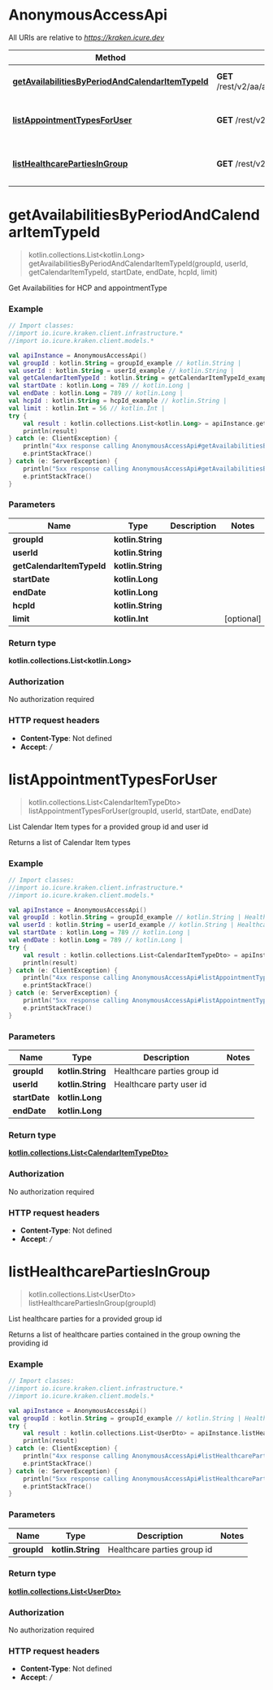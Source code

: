 # AnonymousAccessApi

All URIs are relative to *https://kraken.icure.dev*

Method | HTTP request | Description
------------- | ------------- | -------------
[**getAvailabilitiesByPeriodAndCalendarItemTypeId**](AnonymousAccessApi.md#getAvailabilitiesByPeriodAndCalendarItemTypeId) | **GET** /rest/v2/aa/available/inGroup/{groupId}/forUser/{userId}/type/{getCalendarItemTypeId} | Get Availabilities for HCP and appointmentType
[**listAppointmentTypesForUser**](AnonymousAccessApi.md#listAppointmentTypesForUser) | **GET** /rest/v2/aa/appointmentType/inGroup/{groupId}/forUser/{userId} | List Calendar Item types for a provided group id and user id
[**listHealthcarePartiesInGroup**](AnonymousAccessApi.md#listHealthcarePartiesInGroup) | **GET** /rest/v2/aa/hcparty/inGroup/{groupId} | List healthcare parties for a provided group id


<a name="getAvailabilitiesByPeriodAndCalendarItemTypeId"></a>
# **getAvailabilitiesByPeriodAndCalendarItemTypeId**
> kotlin.collections.List&lt;kotlin.Long&gt; getAvailabilitiesByPeriodAndCalendarItemTypeId(groupId, userId, getCalendarItemTypeId, startDate, endDate, hcpId, limit)

Get Availabilities for HCP and appointmentType

### Example
```kotlin
// Import classes:
//import io.icure.kraken.client.infrastructure.*
//import io.icure.kraken.client.models.*

val apiInstance = AnonymousAccessApi()
val groupId : kotlin.String = groupId_example // kotlin.String | 
val userId : kotlin.String = userId_example // kotlin.String | 
val getCalendarItemTypeId : kotlin.String = getCalendarItemTypeId_example // kotlin.String | 
val startDate : kotlin.Long = 789 // kotlin.Long | 
val endDate : kotlin.Long = 789 // kotlin.Long | 
val hcpId : kotlin.String = hcpId_example // kotlin.String | 
val limit : kotlin.Int = 56 // kotlin.Int | 
try {
    val result : kotlin.collections.List<kotlin.Long> = apiInstance.getAvailabilitiesByPeriodAndCalendarItemTypeId(groupId, userId, getCalendarItemTypeId, startDate, endDate, hcpId, limit)
    println(result)
} catch (e: ClientException) {
    println("4xx response calling AnonymousAccessApi#getAvailabilitiesByPeriodAndCalendarItemTypeId")
    e.printStackTrace()
} catch (e: ServerException) {
    println("5xx response calling AnonymousAccessApi#getAvailabilitiesByPeriodAndCalendarItemTypeId")
    e.printStackTrace()
}
```

### Parameters

Name | Type | Description  | Notes
------------- | ------------- | ------------- | -------------
 **groupId** | **kotlin.String**|  |
 **userId** | **kotlin.String**|  |
 **getCalendarItemTypeId** | **kotlin.String**|  |
 **startDate** | **kotlin.Long**|  |
 **endDate** | **kotlin.Long**|  |
 **hcpId** | **kotlin.String**|  |
 **limit** | **kotlin.Int**|  | [optional]

### Return type

**kotlin.collections.List&lt;kotlin.Long&gt;**

### Authorization

No authorization required

### HTTP request headers

 - **Content-Type**: Not defined
 - **Accept**: */*

<a name="listAppointmentTypesForUser"></a>
# **listAppointmentTypesForUser**
> kotlin.collections.List&lt;CalendarItemTypeDto&gt; listAppointmentTypesForUser(groupId, userId, startDate, endDate)

List Calendar Item types for a provided group id and user id

Returns a list of Calendar Item types

### Example
```kotlin
// Import classes:
//import io.icure.kraken.client.infrastructure.*
//import io.icure.kraken.client.models.*

val apiInstance = AnonymousAccessApi()
val groupId : kotlin.String = groupId_example // kotlin.String | Healthcare parties group id
val userId : kotlin.String = userId_example // kotlin.String | Healthcare party user id
val startDate : kotlin.Long = 789 // kotlin.Long | 
val endDate : kotlin.Long = 789 // kotlin.Long | 
try {
    val result : kotlin.collections.List<CalendarItemTypeDto> = apiInstance.listAppointmentTypesForUser(groupId, userId, startDate, endDate)
    println(result)
} catch (e: ClientException) {
    println("4xx response calling AnonymousAccessApi#listAppointmentTypesForUser")
    e.printStackTrace()
} catch (e: ServerException) {
    println("5xx response calling AnonymousAccessApi#listAppointmentTypesForUser")
    e.printStackTrace()
}
```

### Parameters

Name | Type | Description  | Notes
------------- | ------------- | ------------- | -------------
 **groupId** | **kotlin.String**| Healthcare parties group id |
 **userId** | **kotlin.String**| Healthcare party user id |
 **startDate** | **kotlin.Long**|  |
 **endDate** | **kotlin.Long**|  |

### Return type

[**kotlin.collections.List&lt;CalendarItemTypeDto&gt;**](CalendarItemTypeDto.md)

### Authorization

No authorization required

### HTTP request headers

 - **Content-Type**: Not defined
 - **Accept**: */*

<a name="listHealthcarePartiesInGroup"></a>
# **listHealthcarePartiesInGroup**
> kotlin.collections.List&lt;UserDto&gt; listHealthcarePartiesInGroup(groupId)

List healthcare parties for a provided group id

Returns a list of healthcare parties contained in the group owning the providing id

### Example
```kotlin
// Import classes:
//import io.icure.kraken.client.infrastructure.*
//import io.icure.kraken.client.models.*

val apiInstance = AnonymousAccessApi()
val groupId : kotlin.String = groupId_example // kotlin.String | Healthcare parties group id
try {
    val result : kotlin.collections.List<UserDto> = apiInstance.listHealthcarePartiesInGroup(groupId)
    println(result)
} catch (e: ClientException) {
    println("4xx response calling AnonymousAccessApi#listHealthcarePartiesInGroup")
    e.printStackTrace()
} catch (e: ServerException) {
    println("5xx response calling AnonymousAccessApi#listHealthcarePartiesInGroup")
    e.printStackTrace()
}
```

### Parameters

Name | Type | Description  | Notes
------------- | ------------- | ------------- | -------------
 **groupId** | **kotlin.String**| Healthcare parties group id |

### Return type

[**kotlin.collections.List&lt;UserDto&gt;**](UserDto.md)

### Authorization

No authorization required

### HTTP request headers

 - **Content-Type**: Not defined
 - **Accept**: */*

